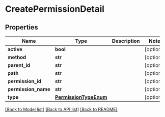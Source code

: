 # CreatePermissionDetail

## Properties
Name | Type | Description | Notes
------------ | ------------- | ------------- | -------------
**active** | **bool** |  | [optional] 
**method** | **str** |  | [optional] 
**parent_id** | **str** |  | [optional] 
**path** | **str** |  | [optional] 
**permission_id** | **str** |  | [optional] 
**permission_name** | **str** |  | [optional] 
**type** | [**PermissionTypeEnum**](PermissionTypeEnum.md) |  | [optional] 

[[Back to Model list]](../README.md#documentation-for-models) [[Back to API list]](../README.md#documentation-for-api-endpoints) [[Back to README]](../README.md)


